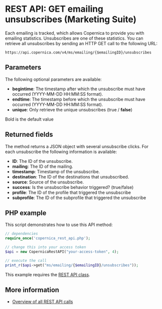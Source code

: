 # REST API: GET emailing unsubscribes (Marketing Suite)

Each emailing is tracked, which allows Copernica to provide you with 
emailing statistics. Unsubscribes are one of these statistics. You can 
retrieve all unsubscribes by sending an HTTP GET call to the following URL:

`https://api.copernica.com/v4/ms/emailing/{$emailingID}/unsubscribes`

## Parameters

The following optional parameters are available:

* **begintime**: The timestamp after which the unsubscribe must have occurred (YYYY-MM-DD HH:MM:SS format).
* **endtime**: The timestamp before which the unsubscribe must have occurred (YYYY-MM-DD HH:MM:SS format).
* **unique**: Only retrieve the unique unsubscribes (true / **false**)

Bold is the default value

## Returned fields

The method returns a JSON object with several unsubscribe clicks. For each unsubscribe 
the following information is available:

* **ID**: The ID of the unsubscribe.  
* **mailing**: The ID of the mailing.
* **timestamp**: Timestamp of the unsubscribe.
* **destination**: The ID of the destinations that unsubscribed.
* **source**: Source of the unsubscribe.
* **success**: Is the unsubscribe behavior triggered? (true/false)
* **profile**: The ID of the profile that triggered the unsubscribe
* **subprofile**: The ID of the subprofile that triggered the unsubscribe

## PHP example

This script demonstrates how to use this API method:

```php
// dependencies
require_once('copernica_rest_api.php');

// change this into your access token
$api = new CopernicaRestAPI("your-access-token", 4);

// execute the call
print_r($api->get("ms/emailing/{$emailingID}/unsubscribes"));
```

This example requires the [REST API class](./rest-php).

## More information

* [Overview of all REST API calls](./rest-api)
